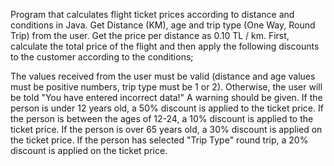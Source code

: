 Program that calculates flight ticket prices according to distance and conditions in Java.
Get Distance (KM), age and trip type (One Way, Round Trip) from the user. Get the price per distance as 0.10 TL / km. First, calculate the total price of the flight and then apply the following discounts to the customer according to the conditions;

The values received from the user must be valid (distance and age values must be positive numbers, trip type must be 1 or 2). Otherwise, the user will be told "You have entered incorrect data!" A warning should be given.
If the person is under 12 years old, a 50% discount is applied to the ticket price.
If the person is between the ages of 12-24, a 10% discount is applied to the ticket price.
If the person is over 65 years old, a 30% discount is applied on the ticket price.
If the person has selected "Trip Type" round trip, a 20% discount is applied on the ticket price.
